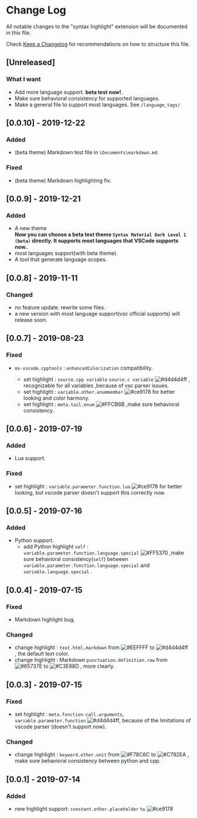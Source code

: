 <!-- markdownlint-disable MD024-->
# Change Log  

All notable changes to the "syntax highlight" extension will be documented in this file.  

Check [Keep a Changelog](https://keepachangelog.com/) for recommendations on how to structure this file.  

## [Unreleased]  

### What I want  

- Add more language support. **beta test now!**.  
- Make sure behavioral consistency for supported languages.  
- Make a general file to support most languages. See `/language_tags/`

[#65737E]:https://img.shields.io/badge/-%2365737E-65737E.svg  
[#C3E88D]:https://img.shields.io/badge/-%23C3E88D-C3E88D.svg  
[#C792EA]:https://img.shields.io/badge/-%23C792EA-C792EA.svg  
[#ce9178]:https://img.shields.io/badge/-%23ce9178-ce9178.svg  
[#d4d4d4ff]:https://img.shields.io/badge/-%23d4d4d4ff-d4d4d4.svg  
[#EEFFFF]:https://img.shields.io/badge/-%23EEFFFF-EEFFFF.svg  
[#F78C6C]:https://img.shields.io/badge/-%23F78C6C-F78C6C.svg  
[#FF5370]:https://img.shields.io/badge/-%23FF5370-FF5370.svg  
[#FFCB6B]:https://img.shields.io/badge/-%23FFCB6B-FFCB6B.svg  

## [0.0.10] - 2019-12-22

### Added  

- (beta theme) Markdown test file in `\Documents\markdown.md`.

### Fixed

- (beta theme) Markdown highlighting fix.

## [0.0.9] - 2019-12-21

### Added  

- A new theme  
**Now you can choose a beta test theme `Syntax Material Dark Level 1 (beta)` directly. It supports most languages that VSCode supports now.**.  
- most languages support(with beta theme).  
- A tool that generate language scopes.  

## [0.0.8] - 2019-11-11  

### Changed  

- no feature update. rewrite some files.
- a new version with most language support(vsc official supports) will release soon.
  
## [0.0.7] - 2019-08-23  

### Fixed  

- `ms-vscode.cpptools` : `enhancedColorization` compatibility.  

  - set highlight : `source.cpp variable` `source.c variable` ![#d4d4d4ff][#d4d4d4ff] , recognizable for all variables ,because of vsc parser issues.  
  - set highlight : `variable.other.enummember` ![#ce9178][#ce9178] for better looking and color harmony.  
  - set highlight : `meta.tail.enum` ![#FFCB6B][#FFCB6B] ,make sure behavioral consistency.  

## [0.0.6] - 2019-07-19  

### Added  

- Lua support.  

### Fixed  

- set highlight : `variable.parameter.function.lua` ![#ce9178][#ce9178] for better looking, but vscode parser doesn't support this correctly now.  

## [0.0.5] - 2019-07-16  

### Added  

- Python support.  
  - add Python highlight `self` : `variable.parameter.function.language.special` ![#FF5370][#FF5370] ,make sure behavioral consistency(`self`) between `variable.parameter.function.language.special` and `variable.language.special` .  

## [0.0.4] - 2019-07-15  

### Fixed  

- Markdown highlight bug.  

### Changed  

- change highlight : `text.html.markdown` from ![#EEFFFF][#EEFFFF] to ![#d4d4d4ff][#d4d4d4ff] , the default text color.  
- change highlight : Markdown `punctuation.definition.raw` from ![#65737E][#65737E] to ![#C3E88D][#C3E88D] , more clearly.  

## [0.0.3] - 2019-07-15  

### Fixed  

- set highlight : `meta.function-call.arguments`, `variable.parameter.function` ![#d4d4d4ff][#d4d4d4ff], because of the limitations of vscode parser (doesn't support now).  

### Changed  

- change highlight : `keyword.other.unit` from ![#F78C6C][#F78C6C] to ![#C792EA][#C792EA] , make sure behavioral consistency between python and cpp.  

## [0.0.1] - 2019-07-14  

### Added  

- new highlight support: `constant.other.placeholder` `%s` ![#ce9178][#ce9178]  
  
